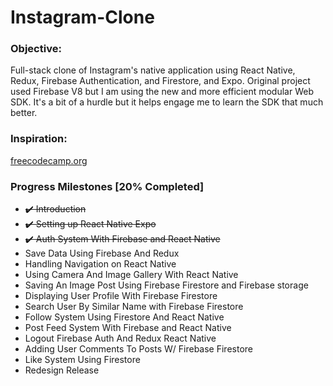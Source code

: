 # Instagram-Clone

<h3>Objective:</h3>
<div>Full-stack clone of Instagram's native application using React Native, Redux, Firebase Authentication, and Firestore, and Expo. Original project used Firebase V8 but I am using the new and more efficient modular Web SDK. It's a bit of a hurdle but it helps engage me to learn the SDK that much better.</div>

<h3>Inspiration:</h3>
<a href="https://www.youtube.com/watch?v=1hPgQWbWmEk&t=3843s&ab_channel=freeCodeCamp.org">freecodecamp.org</a>
<!--
Progess Milestones [In-Progress]
  (0:00:00) Introduction
  (0:02:28) Setting up React Native Expo
  (0:16:34) Auth System With Firebase and React Native
  (0:56:33) Save Data Using Firebase And Redux
  (1:29:05) Handling Navigation on React Native
  (1:49:43) Using Camera And Image Gallery With React Native
  (2:12:57) Saving An Image Post Using Firebase Firestore and Firebase storage
  (2:42:38) Displaying User Profile With Firebase Firestore
  (3:11:57) Search User By Similar Name with Firebase Firestore
  (3:36:00) Follow System Using Firestore And React Native
  (3:55:42) Post Feed System With Firebase and React Native
  (4:27:48) Logout Firebase Auth And Redux React Native
  (4:35:24) Adding User Comments To Posts W/ Firebase Firestore
  (5:14:00) Like System Using Firestore
  (5:47:25) Redesign Release
-->
  <h3>Progress Milestones [20% Completed]</h3>
  <ul>
      <li style="text-decoration: line-through;">✔️ Introduction</li>
      <li style="text-decoration: line-through;">✔️ Setting up React Native Expo</li>
      <li style="text-decoration: line-through;">✔️ Auth System With Firebase and React Native</li>
      <li>Save Data Using Firebase And Redux</li>
      <li>Handling Navigation on React Native</li>
      <li>Using Camera And Image Gallery With React Native</li>
      <li>Saving An Image Post Using Firebase Firestore and Firebase storage</li>
      <li>Displaying User Profile With Firebase Firestore</li>
      <li>Search User By Similar Name with Firebase Firestore</li>
      <li>Follow System Using Firestore And React Native</li>
      <li>Post Feed System With Firebase and React Native</li>
      <li>Logout Firebase Auth And Redux React Native</li>
      <li>Adding User Comments To Posts W/ Firebase Firestore</li>
      <li>Like System Using Firestore</li>
      <li>Redesign Release</li>
  </ul>

</body>
</html>
